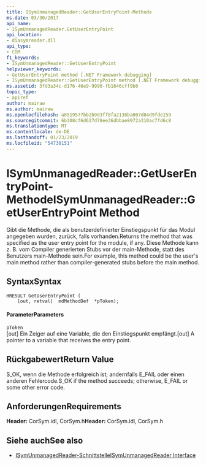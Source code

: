 ```yaml
---
title: ISymUnmanagedReader::GetUserEntryPoint-Methode
ms.date: 03/30/2017
api_name:
- ISymUnmanagedReader.GetUserEntryPoint
api_location:
- diasymreader.dll
api_type:
- COM
f1_keywords:
- ISymUnmanagedReader::GetUserEntryPoint
helpviewer_keywords:
- GetUserEntryPoint method [.NET Framework debugging]
- ISymUnmanagedReader::GetUserEntryPoint method [.NET Framework debugging]
ms.assetid: 3fd3a34c-d176-46e9-9996-fb1646cff9b0
topic_type:
- apiref
author: mairaw
ms.author: mairaw
ms.openlocfilehash: a8519577bb2b9d3ff8fa2138ba007d04d9fde159
ms.sourcegitcommit: 6b308cf6d627d78ee36dbbae8972a310ac7fd6c8
ms.translationtype: MT
ms.contentlocale: de-DE
ms.lasthandoff: 01/23/2019
ms.locfileid: "54730151"
---
```

# <a name="isymunmanagedreadergetuserentrypoint-method"></a><span data-ttu-id="9daf0-102">ISymUnmanagedReader::GetUserEntryPoint-Methode</span><span class="sxs-lookup"><span data-stu-id="9daf0-102">ISymUnmanagedReader::GetUserEntryPoint Method</span></span>
<span data-ttu-id="9daf0-103">Gibt die Methode, die als benutzerdefinierter Einstiegspunkt für das Modul angegeben wurden, zurück, falls vorhanden.</span><span class="sxs-lookup"><span data-stu-id="9daf0-103">Returns the method that was specified as the user entry point for the module, if any.</span></span> <span data-ttu-id="9daf0-104">Diese Methode kann z. B. vom Compiler generierten Stubs vor der main-Methode, statt des Benutzers main-Methode sein.</span><span class="sxs-lookup"><span data-stu-id="9daf0-104">For example, this method could be the user's main method rather than compiler-generated stubs before the main method.</span></span>  
  
## <a name="syntax"></a><span data-ttu-id="9daf0-105">Syntax</span><span class="sxs-lookup"><span data-stu-id="9daf0-105">Syntax</span></span>  
  
```  
HRESULT GetUserEntryPoint (  
    [out, retval]  mdMethodDef  *pToken);  
```  
  
#### <a name="parameters"></a><span data-ttu-id="9daf0-106">Parameter</span><span class="sxs-lookup"><span data-stu-id="9daf0-106">Parameters</span></span>  
 `pToken`  
 <span data-ttu-id="9daf0-107">[out] Ein Zeiger auf eine Variable, die den Einstiegspunkt empfängt.</span><span class="sxs-lookup"><span data-stu-id="9daf0-107">[out] A pointer to a variable that receives the entry point.</span></span>  
  
## <a name="return-value"></a><span data-ttu-id="9daf0-108">Rückgabewert</span><span class="sxs-lookup"><span data-stu-id="9daf0-108">Return Value</span></span>  
 <span data-ttu-id="9daf0-109">S_OK, wenn die Methode erfolgreich ist; andernfalls E_FAIL oder einen anderen Fehlercode.</span><span class="sxs-lookup"><span data-stu-id="9daf0-109">S_OK if the method succeeds; otherwise, E_FAIL or some other error code.</span></span>  
  
## <a name="requirements"></a><span data-ttu-id="9daf0-110">Anforderungen</span><span class="sxs-lookup"><span data-stu-id="9daf0-110">Requirements</span></span>  
 <span data-ttu-id="9daf0-111">**Header:** CorSym.idl, CorSym.h</span><span class="sxs-lookup"><span data-stu-id="9daf0-111">**Header:** CorSym.idl, CorSym.h</span></span>  
  
## <a name="see-also"></a><span data-ttu-id="9daf0-112">Siehe auch</span><span class="sxs-lookup"><span data-stu-id="9daf0-112">See also</span></span>
- [<span data-ttu-id="9daf0-113">ISymUnmanagedReader-Schnittstelle</span><span class="sxs-lookup"><span data-stu-id="9daf0-113">ISymUnmanagedReader Interface</span></span>](../../../../docs/framework/unmanaged-api/diagnostics/isymunmanagedreader-interface.md)
